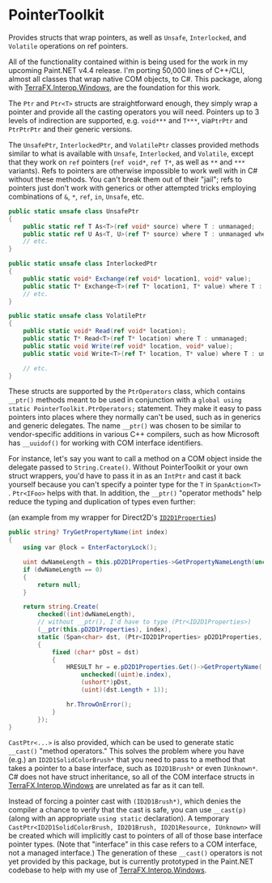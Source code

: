 # PointerToolkit
Provides structs that wrap pointers, as well as `Unsafe`, `Interlocked`, and `Volatile` operations on ref pointers. 

All of the functionality contained within is being used for the work in my upcoming Paint.NET v4.4 release. I'm porting 50,000 lines of C++/CLI, almost all classes that wrap native COM objects, to C#. This package, along with [TerraFX.Interop.Windows](https://github.com/terrafx/terrafx.interop.windows), are the foundation for this work.

The `Ptr` and `Ptr<T>` structs are straightforward enough, they simply wrap a pointer and provide all the casting operators you will need. Pointers up to 3 levels of indirection are supported, e.g. `void***` and `T***`, via`PtrPtr` and `PtrPtrPtr` and their generic versions.

The `UnsafePtr`, `InterlockedPtr`, and `VolatilePtr` classes provided methods similar to what is available with `Unsafe`, `Interlocked`, and `Volatile`, except that they work on `ref` pointers (`ref void*`, `ref T*`, as well as `**` and `***` variants). Refs to pointers are otherwise impossible to work well with in C# without these methods. You can't break them out of their "jail"; refs to pointers just don't work with generics or other attempted tricks employing combinations of `&`, `*`, `ref`, `in`, `Unsafe`, etc.

```cs
public static unsafe class UnsafePtr
{
    public static ref T As<T>(ref void* source) where T : unmanaged;
    public static ref U As<T, U>(ref T* source) where T : unmanaged where U : unmanaged;
    // etc.
}

public static unsafe class InterlockedPtr
{
    public static void* Exchange(ref void* location1, void* value);
    public static T* Exchange<T>(ref T* location1, T* value) where T : unmanaged;
    // etc.
}

public static unsafe class VolatilePtr
{
    public static void* Read(ref void* location);
    public static T* Read<T>(ref T* location) where T : unmanaged;
    public static void Write(ref void* location, void* value);
    public static void Write<T>(ref T* location, T* value) where T : unmanaged;

    // etc.
}
```

These structs are supported by the `PtrOperators` class, which contains `__ptr()` methods meant to be used in conjunction with a `global using static PointerToolkit.PtrOperators;` statement. They make it easy to pass pointers into places where they normally can't be used, such as in generics and generic delegates. The name `__ptr()` was chosen to be similar to vendor-specific additions in various C++ compilers, such as how Microsoft has `__uuidof()` for working with COM interface identifiers.

For instance, let's say you want to call a method on a COM object inside the delegate passed to `String.Create()`. Without PointerToolkit or your own struct wrappers, you'd have to pass it in as an `IntPtr` and cast it back yourself because you can't specify a pointer type for the `T` in `SpanAction<T>` . `Ptr<IFoo>` helps with that. In addition, the `__ptr()` "operator methods" help reduce the typing and duplication of types even further:

(an example from my wrapper for Direct2D's [`ID2D1Properties`](https://docs.microsoft.com/en-us/windows/win32/api/d2d1_1/nn-d2d1_1-id2d1properties))
```cs
public string? TryGetPropertyName(int index)
{
    using var @lock = EnterFactoryLock();

    uint dwNameLength = this.pD2D1Properties->GetPropertyNameLength(unchecked((uint)index));
    if (dwNameLength == 0)
    {
        return null;
    }

    return string.Create(
        checked((int)dwNameLength),        
        // without __ptr(), I'd have to type (Ptr<ID2D1Properties>)
        (__ptr(this.pD2D1Properties), index), 
        static (Span<char> dst, (Ptr<ID2D1Properties> pD2D1Properties, int index) e) =>
        {
            fixed (char* pDst = dst)
            {
                HRESULT hr = e.pD2D1Properties.Get()->GetPropertyName(
                    unchecked((uint)e.index),
                    (ushort*)pDst,
                    (uint)(dst.Length + 1));

                hr.ThrowOnError();
            }
        });
}
```

`CastPtr<...>` is also provided, which can be used to generate static `__cast()` "method operators." This solves the problem where you have (e.g.) an `ID2D1SolidColorBrush*` that you need to pass to a method that takes a pointer to a base interface, such as `ID2D1Brush*` or even `IUnknown*`. C# does not have struct inheritance, so all of the COM interface structs in [TerraFX.Interop.Windows](https://github.com/terrafx/terrafx.interop.windows) are unrelated as far as it can tell.

Instead of forcing a pointer cast with `(ID2D1Brush*)`, which denies the compiler a chance to verify that the cast is safe, you can use `__cast(p)` (along with an appropriate `using static` declaration). A temporary `CastPtr<ID2D1SolidColorBrush, ID2D1Brush, ID2D1Resource, IUnknown>` will be created which will implicitly cast to pointers of all of those base interface pointer types. (Note that "interface" in this case refers to a COM interface, not a managed interface.) The generation of these `__cast()` operators is not yet provided by this package, but is currently prototyped in the Paint.NET codebase to help with my use of [TerraFX.Interop.Windows](https://github.com/terrafx/terrafx.interop.windows).

